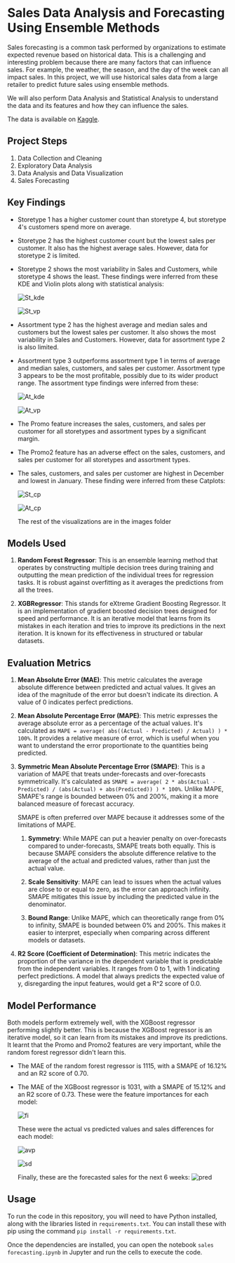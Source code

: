 # Sales Data Analysis and Forecasting Using Ensemble Methods

Sales forecasting is a common task performed by organizations to estimate expected revenue based on historical data. This is a challenging and interesting problem because there are many factors that can influence sales. For example, the weather, the season, and the day of the week can all impact sales. In this project, we will use historical sales data from a large retailer to predict future sales using ensemble methods.

We will also perform Data Analysis and Statistical Analysis to understand the data and its features and how they can influence the sales.

The data is available on [Kaggle](https://www.kaggle.com/competitions/rossmann-store-sales/overview).

## Project Steps

1. Data Collection and Cleaning
2. Exploratory Data Analysis
3. Data Analysis and Data Visualization
4. Sales Forecasting

## Key Findings

- Storetype 1 has a higher customer count than storetype 4, but storetype 4's customers spend more on average.
- Storetype 2 has the highest customer count but the lowest sales per customer. It also has the highest average sales. However, data for storetype 2 is limited.
- Storetype 2 shows the most variability in Sales and Customers, while storetype 4 shows the least.
  These findings were inferred from these KDE and Violin plots along with statistical analysis:
  
  ![St_kde](images/Storetype-KDE.png)
  
  ![St_vp](images/Storetype-ViolinPlot.png)
  
- Assortment type 2 has the highest average and median sales and customers but the lowest sales per customer. It also shows the most variability in Sales and Customers. However, data for assortment type 2 is also limited.
- Assortment type 3 outperforms assortment type 1 in terms of average and median sales, customers, and sales per customer. Assortment type 3 appears to be the most profitable, possibly due to its wider product range.
  The assortment type findings were inferred from these:

  ![At_kde](images/Assortment-KDE.png)
  
  ![At_vp](images/Assortment-ViolinPlot.png)
  
- The Promo feature increases the sales, customers, and sales per customer for all storetypes and assortment types by a significant margin.
- The Promo2 feature has an adverse effect on the sales, customers, and sales per customer for all storetypes and assortment types.
- The sales, customers, and sales per customer are highest in December and lowest in January.
  These finding were inferred from these Catplots:

  ![St_cp](images/Sales-Storetype-CatPlot.png)
  
  ![At_cp](images/Sales-Assortment-Catplot.png)

  The rest of the visualizations are in the images folder

## Models Used

1. **Random Forest Regressor**: This is an ensemble learning method that operates by constructing multiple decision trees during training and outputting the mean prediction of the individual trees for regression tasks. It is robust against overfitting as it averages the predictions from all the trees.

2. **XGBRegressor**: This stands for eXtreme Gradient Boosting Regressor. It is an implementation of gradient boosted decision trees designed for speed and performance. It is an iterative model that learns from its mistakes in each iteration and tries to improve its predictions in the next iteration. It is known for its effectiveness in structured or tabular datasets.
  
## Evaluation Metrics
1. **Mean Absolute Error (MAE)**: This metric calculates the average absolute difference between predicted and actual values. It gives an idea of the magnitude of the error but doesn't indicate its direction. A value of 0 indicates perfect predictions.

2. **Mean Absolute Percentage Error (MAPE)**: This metric expresses the average absolute error as a percentage of the actual values. It's calculated as `MAPE = average( abs((Actual - Predicted) / Actual) ) * 100%`. It provides a relative measure of error, which is useful when you want to understand the error proportionate to the quantities being predicted.

3. **Symmetric Mean Absolute Percentage Error (SMAPE)**: This is a variation of MAPE that treats under-forecasts and over-forecasts symmetrically. It's calculated as `SMAPE = average( 2 * abs(Actual - Predicted) / (abs(Actual) + abs(Predicted)) ) * 100%`. Unlike MAPE, SMAPE's range is bounded between 0% and 200%, making it a more balanced measure of forecast accuracy.
   
    SMAPE is often preferred over MAPE because it addresses some of the limitations of MAPE. 

    1. **Symmetry**: While MAPE can put a heavier penalty on over-forecasts compared to under-forecasts, SMAPE treats both equally. This is because SMAPE considers the absolute difference relative to the average of the actual and predicted values, rather than just the actual value.

    2. **Scale Sensitivity**: MAPE can lead to issues when the actual values are close to or equal to zero, as the error can approach infinity. SMAPE mitigates this issue by including the predicted value in the denominator.

    3. **Bound Range**: Unlike MAPE, which can theoretically range from 0% to infinity, SMAPE is bounded between 0% and 200%. This makes it easier to interpret, especially when comparing across different models or datasets.

5. **R2 Score (Coefficient of Determination)**: This metric indicates the proportion of the variance in the dependent variable that is predictable from the independent variables. It ranges from 0 to 1, with 1 indicating perfect predictions. A model that always predicts the expected value of y, disregarding the input features, would get a R^2 score of 0.0.
  
## Model Performance

Both models perform extremely well, with the XGBoost regressor performing slightly better. This is because the XGBoost regressor is an iterative model, so it can learn from its mistakes and improve its predictions. It learnt that the Promo and Promo2 features are very important, while the random forest regressor didn't learn this. 

- The MAE of the random forest regressor is 1115, with a SMAPE of 16.12% and an R2 score of 0.70.
- The MAE of the XGBoost regressor is 1031, with a SMAPE of 15.12% and an R2 score of 0.73.
  These were the feature importances for each model:
  
  ![fi](images/feature-importances.png)
  
  These were the actual vs predicted values and sales differences for each model:
  
  ![avp](images/actual-vs-predicted.png)

  ![sd](images/sales-difference.png)

  Finally, these are the forecasted sales for the next 6 weeks:
  ![pred](images/predictions.png)


## Usage

To run the code in this repository, you will need to have Python installed, along with the libraries listed in `requirements.txt`. You can install these with pip using the command `pip install -r requirements.txt`.

Once the dependencies are installed, you can open the notebook `sales forecasting.ipynb` in Jupyter and run the cells to execute the code.


